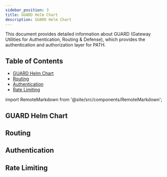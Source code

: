 ```yaml
---
sidebar_position: 3
title: GUARD Helm Chart
description: GUARD Helm Chart
---
```


This document provides detailed information about GUARD (Gateway Utilities for Authentication, Routing & Defense), which provides the authentication and authorization layer for PATH.

## Table of Contents <!-- omit in toc -->

- [GUARD Helm Chart](#guard-helm-chart)
- [Routing](#routing)
- [Authentication](#authentication)
- [Rate Limiting](#rate-limiting)


import RemoteMarkdown from '@site/src/components/RemoteMarkdown';

## GUARD Helm Chart

<RemoteMarkdown src="https://raw.githubusercontent.com/buildwithgrove/helm-charts/refs/heads/main/charts/guard/README.md" />

## Routing

<RemoteMarkdown src="https://raw.githubusercontent.com/buildwithgrove/helm-charts/refs/heads/main/charts/guard/docs/routing.md" />

## Authentication

<RemoteMarkdown src="https://raw.githubusercontent.com/buildwithgrove/helm-charts/refs/heads/main/charts/guard/docs/authentication.md" />

## Rate Limiting

<RemoteMarkdown src="https://raw.githubusercontent.com/buildwithgrove/helm-charts/refs/heads/main/charts/guard/docs/rate-limiting.md" />